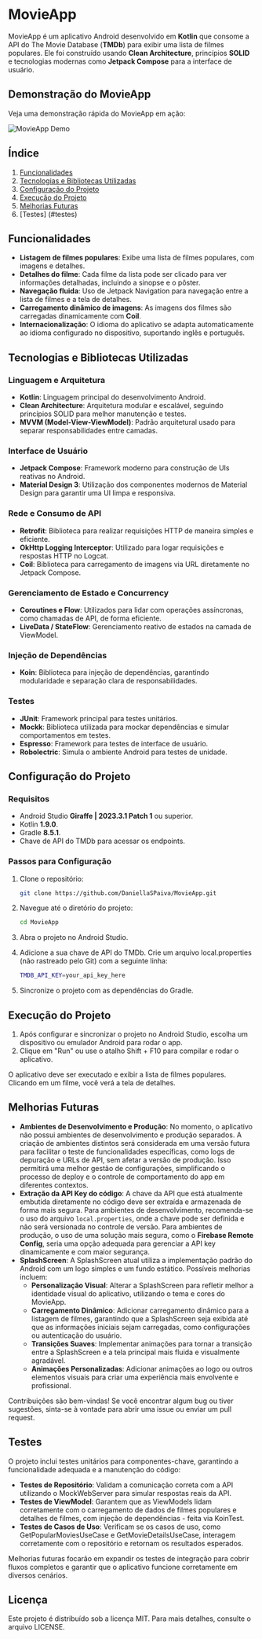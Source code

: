 # MovieApp

MovieApp é um aplicativo Android desenvolvido em **Kotlin** que consome a API do The Movie Database (**TMDb**) para exibir uma lista de filmes populares. Ele foi construído usando **Clean Architecture**, princípios **SOLID** e tecnologias modernas como **Jetpack Compose** para a interface de usuário.

## Demonstração do MovieApp

Veja uma demonstração rápida do MovieApp em ação:

![MovieApp Demo](https://github.com/user-attachments/assets/680e4481-0f32-48cb-a7d0-2fa09fbfd512)

## Índice

1. [Funcionalidades](#funcionalidades)
2. [Tecnologias e Bibliotecas Utilizadas](#tecnologias-e-bibliotecas-utilizadas)
3. [Configuração do Projeto](#configuração-do-projeto)
4. [Execução do Projeto](#execução-do-projeto)
5. [Melhorias Futuras](#melhorias-futuras)
6. [Testes] (#testes)

## Funcionalidades

- **Listagem de filmes populares**: Exibe uma lista de filmes populares, com imagens e detalhes.
- **Detalhes do filme**: Cada filme da lista pode ser clicado para ver informações detalhadas, incluindo a sinopse e o pôster.
- **Navegação fluida**: Uso de Jetpack Navigation para navegação entre a lista de filmes e a tela de detalhes.
- **Carregamento dinâmico de imagens**: As imagens dos filmes são carregadas dinamicamente com **Coil**.
- **Internacionalização**: O idioma do aplicativo se adapta automaticamente ao idioma configurado no dispositivo, suportando inglês e português.

## Tecnologias e Bibliotecas Utilizadas

### Linguagem e Arquitetura
- **Kotlin**: Linguagem principal do desenvolvimento Android.
- **Clean Architecture**: Arquitetura modular e escalável, seguindo princípios SOLID para melhor manutenção e testes.
- **MVVM (Model-View-ViewModel)**: Padrão arquitetural usado para separar responsabilidades entre camadas.

### Interface de Usuário
- **Jetpack Compose**: Framework moderno para construção de UIs reativas no Android.
- **Material Design 3**: Utilização dos componentes modernos de Material Design para garantir uma UI limpa e responsiva.

### Rede e Consumo de API
- **Retrofit**: Biblioteca para realizar requisições HTTP de maneira simples e eficiente.
- **OkHttp Logging Interceptor**: Utilizado para logar requisições e respostas HTTP no Logcat.
- **Coil**: Biblioteca para carregamento de imagens via URL diretamente no Jetpack Compose.

### Gerenciamento de Estado e Concurrency
- **Coroutines e Flow**: Utilizados para lidar com operações assíncronas, como chamadas de API, de forma eficiente.
- **LiveData / StateFlow**: Gerenciamento reativo de estados na camada de ViewModel.

### Injeção de Dependências
- **Koin**: Biblioteca para injeção de dependências, garantindo modularidade e separação clara de responsabilidades.

### Testes
- **JUnit**: Framework principal para testes unitários.
- **Mockk**: Biblioteca utilizada para mockar dependências e simular comportamentos em testes.
- **Espresso**: Framework para testes de interface de usuário.
- **Robolectric**: Simula o ambiente Android para testes de unidade.

## Configuração do Projeto

### Requisitos

- Android Studio **Giraffe | 2023.3.1 Patch 1** ou superior.
- Kotlin **1.9.0**.
- Gradle **8.5.1**.
- Chave de API do TMDb para acessar os endpoints.

### Passos para Configuração

1. Clone o repositório:
   ```bash
   git clone https://github.com/DaniellaSPaiva/MovieApp.git

2. Navegue até o diretório do projeto:
   ```bash
   cd MovieApp
   
3. Abra o projeto no Android Studio.

4. Adicione a sua chave de API do TMDb. Crie um arquivo local.properties (não rastreado pelo Git) com a seguinte linha:
   ```bash
   TMDB_API_KEY=your_api_key_here

5. Sincronize o projeto com as dependências do Gradle.

## Execução do Projeto
1. Após configurar e sincronizar o projeto no Android Studio, escolha um dispositivo ou emulador Android para rodar o app.
2. Clique em "Run" ou use o atalho Shift + F10 para compilar e rodar o aplicativo.

O aplicativo deve ser executado e exibir a lista de filmes populares. Clicando em um filme, você verá a tela de detalhes.

## Melhorias Futuras
- **Ambientes de Desenvolvimento e Produção**: No momento, o aplicativo não possui ambientes de desenvolvimento e produção separados. A criação de ambientes distintos será considerada em uma versão futura para facilitar o teste de funcionalidades específicas, como logs de depuração e URLs de API, sem afetar a versão de produção. Isso permitirá uma melhor gestão de configurações, simplificando o processo de deploy e o controle de comportamento do app em diferentes contextos.
- **Extração da API Key do código**: A chave da API que está atualmente embutida diretamente no código deve ser extraída e armazenada de forma mais segura. Para ambientes de desenvolvimento, recomenda-se o uso do arquivo `local.properties`, onde a chave pode ser definida e não será versionada no controle de versão. Para ambientes de produção, o uso de uma solução mais segura, como o **Firebase Remote Config**, seria uma opção adequada para gerenciar a API key dinamicamente e com maior segurança.
- **SplashScreen**: A SplashScreen atual utiliza a implementação padrão do Android com um logo simples e um fundo estático. Possíveis melhorias incluem:
  - **Personalização Visual**: Alterar a SplashScreen para refletir melhor a identidade visual do aplicativo, utilizando o tema e cores do MovieApp.
  - **Carregamento Dinâmico**: Adicionar carregamento dinâmico para a listagem de filmes, garantindo que a SplashScreen seja exibida até que as informações iniciais sejam carregadas, como configurações ou autenticação do usuário.
  - **Transições Suaves**: Implementar animações para tornar a transição entre a SplashScreen e a tela principal mais fluida e visualmente agradável.
  - **Animações Personalizadas**: Adicionar animações ao logo ou outros elementos visuais para criar uma experiência mais envolvente e profissional.

Contribuições são bem-vindas! Se você encontrar algum bug ou tiver sugestões, sinta-se à vontade para abrir uma issue ou enviar um pull request.

## Testes
O projeto inclui testes unitários para componentes-chave, garantindo a funcionalidade adequada e a manutenção do código:

- **Testes de Repositório**: Validam a comunicação correta com a API utilizando o MockWebServer para simular respostas reais da API.
- **Testes de ViewModel**: Garantem que as ViewModels lidam corretamente com o carregamento de dados de filmes populares e detalhes de filmes, com injeção de dependências - feita via KoinTest.
- **Testes de Casos de Uso**: Verificam se os casos de uso, como GetPopularMoviesUseCase e GetMovieDetailsUseCase, interagem corretamente com o repositório e retornam os resultados esperados.
  
Melhorias futuras focarão em expandir os testes de integração para cobrir fluxos completos e garantir que o aplicativo funcione corretamente em diversos cenários.

## Licença
Este projeto é distribuído sob a licença MIT. Para mais detalhes, consulte o arquivo LICENSE.

